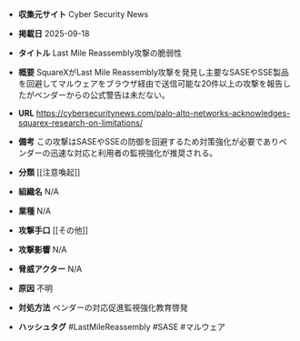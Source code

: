 - **収集元サイト**
Cyber Security News

- **掲載日**
2025-09-18

- **タイトル**
Last Mile Reassembly攻撃の脆弱性

- **概要**
SquareXがLast Mile Reassembly攻撃を発見し主要なSASEやSSE製品を回避してマルウェアをブラウザ経由で送信可能な20件以上の攻撃を報告したがベンダーからの公式警告は未だない。

- **URL**
https://cybersecuritynews.com/palo-alto-networks-acknowledges-squarex-research-on-limitations/

- **備考**
この攻撃はSASEやSSEの防御を回避するため対策強化が必要でありベンダーの迅速な対応と利用者の監視強化が推奨される。

- **分類**
[[注意喚起]]

- **組織名**
N/A

- **業種**
N/A

- **攻撃手口**
[[その他]]

- **攻撃影響**
N/A

- **脅威アクター**
N/A

- **原因**
不明

- **対処方法**
ベンダーの対応促進監視強化教育啓発

- **ハッシュタグ**
#LastMileReassembly #SASE #マルウェア

